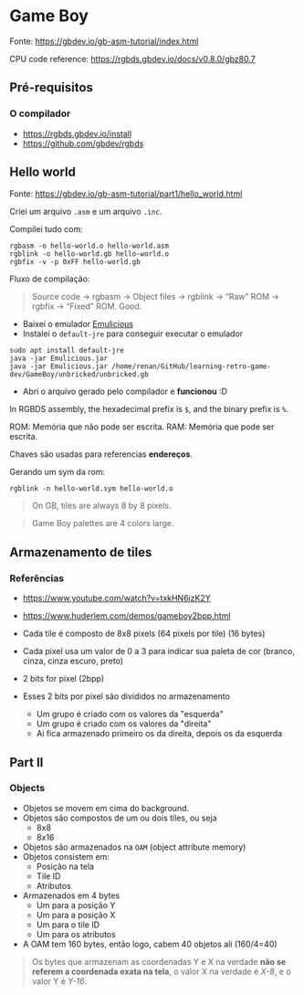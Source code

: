 # Game Boy

Fonte: https://gbdev.io/gb-asm-tutorial/index.html

CPU code reference: https://rgbds.gbdev.io/docs/v0.8.0/gbz80.7

## Pré-requisitos

### O compilador

- https://rgbds.gbdev.io/install
- https://github.com/gbdev/rgbds

## Hello world

Fonte: https://gbdev.io/gb-asm-tutorial/part1/hello_world.html

Criei um arquivo `.asm` e um arquivo `.inc`.

Compilei tudo com:

```shell
rgbasm -o hello-world.o hello-world.asm
rgblink -o hello-world.gb hello-world.o
rgbfix -v -p 0xFF hello-world.gb
```

Fluxo de compilação:

> Source code → rgbasm → Object files → rgblink → “Raw” ROM → rgbfix → “Fixed” ROM. Good.

- Baixei o emulador [Emulicious](https://emulicious.net/downloads/)
- Instalei o `default-jre` para conseguir executar o emulador

```shell
sudo apt install default-jre
java -jar Emulicious.jar
java -jar Emulicious.jar /home/renan/GitHub/learning-retro-game-dev/GameBoy/unbricked/unbricked.gb
```

- Abri o arquivo gerado pelo compilador e **funcionou** :D

In RGBDS assembly, the hexadecimal prefix is `$`, and the binary prefix is `%`.

ROM: Memória que não pode ser escrita.
RAM: Memória que pode ser escrita.

Chaves são usadas para referencias **endereços**.

Gerando um sym da rom:

```shell
rgblink -n hello-world.sym hello-world.o
```

> On GB, tiles are always 8 by 8 pixels.

> Game Boy palettes are 4 colors large.

## Armazenamento de tiles

### Referências

- https://www.youtube.com/watch?v=txkHN6izK2Y
- https://www.huderlem.com/demos/gameboy2bpp.html

- Cada tile é composto de 8x8 pixels (64 pixels por tile) (16 bytes)
- Cada pixel usa um valor de 0 a 3 para indicar sua paleta de cor (branco, cinza, cinza escuro, preto)
- 2 bits for pixel (2bpp)
- Esses 2 bits por pixel são divididos no armazenamento
  - Um grupo é criado com os valores da "esquerda"
  - Um grupo é criado com os valores da "direita"
  - Ai fica armazenado primeiro os da direita, depois os da esquerda

## Part II

### Objects

- Objetos se movem em cima do background.
- Objetos são compostos de um ou dois tiles, ou seja
  - 8x8
  - 8x16
- Objetos são armazenados na `OAM` (object attribute memory)
- Objetos consistem em:
  - Posição na tela
  - Tile ID
  - Atributos
- Armazenados em 4 bytes
  - Um para a posição Y
  - Um para a posição X
  - Um para o tile ID
  - Um para os atributos
- A OAM tem 160 bytes, então logo, cabem 40 objetos ali (160/4=40)

> Os bytes que armazenam as coordenadas Y e X na verdade **não se referem a
> coordenada exata na tela**, o valor X na verdade é _X-8_, e o valor Y é _Y-16_.
